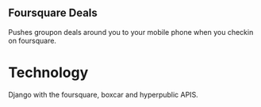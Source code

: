 Foursquare Deals
---
Pushes groupon deals around you to your mobile phone when you checkin on
foursquare.

Technology
====
Django with the foursquare, boxcar and hyperpublic APIS.
